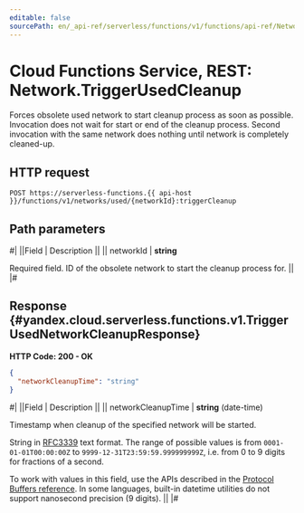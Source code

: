 ```yaml
---
editable: false
sourcePath: en/_api-ref/serverless/functions/v1/functions/api-ref/Network/triggerUsedCleanup.md
---
```


# Cloud Functions Service, REST: Network.TriggerUsedCleanup

Forces obsolete used network to start cleanup process as soon as possible.
Invocation does not wait for start or end of the cleanup process.
Second invocation with the same network does nothing until network is completely cleaned-up.

## HTTP request

```
POST https://serverless-functions.{{ api-host }}/functions/v1/networks/used/{networkId}:triggerCleanup
```

## Path parameters

#|
||Field | Description ||
|| networkId | **string**

Required field. ID of the obsolete network to start the cleanup process for. ||
|#

## Response {#yandex.cloud.serverless.functions.v1.TriggerUsedNetworkCleanupResponse}

**HTTP Code: 200 - OK**

```json
{
  "networkCleanupTime": "string"
}
```

#|
||Field | Description ||
|| networkCleanupTime | **string** (date-time)

Timestamp when cleanup of the specified network will be started.

String in [RFC3339](https://www.ietf.org/rfc/rfc3339.txt) text format. The range of possible values is from
`0001-01-01T00:00:00Z` to `9999-12-31T23:59:59.999999999Z`, i.e. from 0 to 9 digits for fractions of a second.

To work with values in this field, use the APIs described in the
[Protocol Buffers reference](https://developers.google.com/protocol-buffers/docs/reference/overview).
In some languages, built-in datetime utilities do not support nanosecond precision (9 digits). ||
|#